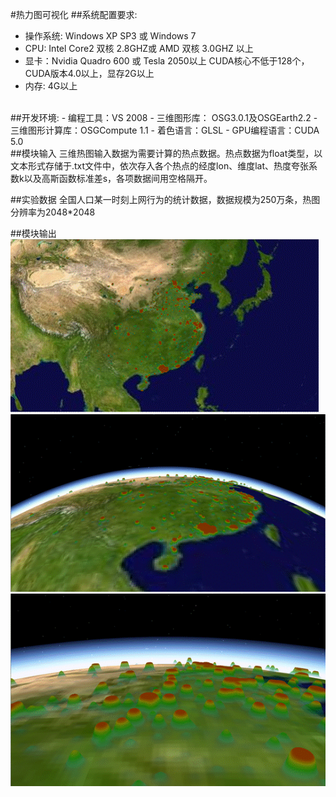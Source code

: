 #热力图可视化
##系统配置要求:
- 操作系统: Windows XP SP3 或 Windows 7
- CPU: Intel Core2 双核 2.8GHZ或 AMD 双核 3.0GHZ 以上
- 显卡：Nvidia Quadro 600 或 Tesla 2050以上 CUDA核心不低于128个，CUDA版本4.0以上，显存2G以上
- 内存: 4G以上

<br>
##开发环境:
- 编程工具：VS 2008
- 三维图形库： OSG3.0.1及OSGEarth2.2
- 三维图形计算库：OSGCompute 1.1
- 着色语言：GLSL
- GPU编程语言：CUDA 5.0

<br>
##模块输入
三维热图输入数据为需要计算的热点数据。热点数据为float类型，以文本形式存储于.txt文件中，依次存入各个热点的经度lon、维度lat、热度夸张系数k以及高斯函数标准差s，各项数据间用空格隔开。

##实验数据
全国人口某一时刻上网行为的统计数据，数据规模为250万条，热图分辨率为2048*2048

##模块输出
![](pic/1.gif) 
![](pic/2.gif) 
![](pic/3.gif) 
